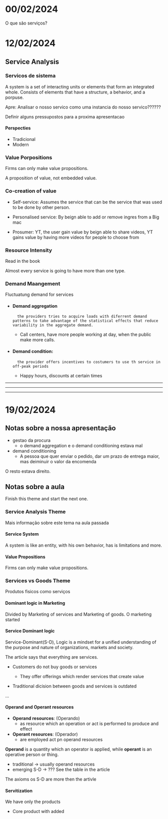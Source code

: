 # 00/02/2024

O que são serviços?

# 12/02/2024

## Service Analysis

### Servicos de sistema
A system is a set of interacting units or elements that form an integrated whole.
Consists of elements that have a structure, a behavior, and a porpuse.

Apre: Analisar o nosso servico como uma instancia do nosso servico??????

Definir alguns pressupostos para a proxima apresentacao

#### Perspecties

- Tradicional
- Modern

### Value Porpositions

Firms can only make value propositions.

A proposition of value, not embedded value.

### Co-creation of value

- Self-service: Assumes the service that can be the service that was used to be done by other person.

- Personalised service: By beign able to add or remove ingres from a Big mac

- Prosumer: YT, the user gain value by beign able to share videos, YT gains value by having more videos for people to choose from

### Resource Intensity

Read in the book

Almost every service is going to have more than one type.

### Demand Maangement

Fluctuatung demand for services

- #### Demand aggregation
        the providers tries to acquire loads with diferrent demand patterns to take advantage of the statistical effects that reduce variability in the aggregate demand.
    - Call centers, have more people working at day, when the public make more calls.

- #### Demand condition:
        the provider offers incentives to costumers to use th service in off-peak periods
    - Happy hours, discounts at certain times

---
---
---

# 19/02/2024

## Notas sobre a nossa apresentação

- gestao da procura
    - o demand aggregation e o demand conditioning estava mal
- demand conditioning
    - A pessoa que quer enviar o pedido, dar um prazo de entrega maior, mas deiminuir o valor da encomenda

O resto estava direito.

## Notas sobre a aula

Finish this theme and start the next one.

### Service Analysis Theme
Mais informação sobre este tema na aula passada

#### Service System
A system is like an entity, with his own behavior, has is limitations and more.

#### Value Propositions
 Firms can only make value propositions.

### Services vs Goods Theme
Produtos fisicos como serviços

#### Dominant logic in Marketing
Divided by Marketing of services and Marketing of goods. O marketing started 

#### Service Dominant logic
Service-Dominant(S-D), Logic is a mindset for a unified understanding of the purpose and nature of organizations, markets and society.

The article says that everything are services.

- Customers do not buy goods or services
    - They offer offerings which render services that create value

- Traditional dicision between goods and services is outdated

...

#### Operand and Operant resources
- **Operand resources**: (Operando)
    * as resource which an operation or act is performed to produce and effect
- **Operant resources**: (Operador)
    * are employed act pn operand resources

**Operand** is a quantity which an operator is applied, while **operant** is an operative person or thing.

*   traditional -> usually operand resources
*   emerging S-D -> ???
See the table in the article 

The axioms os S-D are more then the artivle
#### Servitization
We have only the products

- Core product with added 